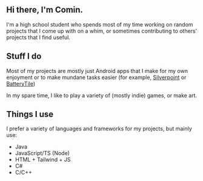 ## Hi there, I'm Comin.

I'm a high school student who spends most of my time working on random projects that I come up with on a whim, or sometimes contributing to others' projects that I find useful.

## Stuff I do
Most of my projects are mostly just Android apps that I make for my own enjoyment or to make mundane tasks easier (for example, [Silverpoint](https://github.com/CominAtYou/Silverpoint) or [BatteryTile](https://github.com/CominAtYou/BatteryTile))

In my spare time, I like to play a variety of (mostly indie) games, or make art. 

## Things I use
I prefer a variety of languages and frameworks for my projects, but mainly use:
- Java
- JavaScript/TS (Node)
- HTML + Tailwind + JS
- C#
- C/C++
<!--
**CominAtYou/CominAtYou** is a ✨ _special_ ✨ repository because its `README.md` (this file) appears on your GitHub profile.

Here are some ideas to get you started:

- 🔭 I’m currently working on ...
- 🌱 I’m currently learning ...
- 👯 I’m looking to collaborate on ...
- 🤔 I’m looking for help with ...
- 💬 Ask me about ...
- 📫 How to reach me: ...
- 😄 Pronouns: ...
- ⚡ Fun fact: ...
-->
